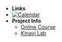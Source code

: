 - **Links**
- [![Calendar](https://icongr.am/fontawesome/calendar.svg?size=16&color=808080)](https://jwc.dlmu.edu.cn/info/1128/5053.htm)
- **Project Info**
  - [Online Course](https://www.youtube.com/watch?v=Hw5IaS6-Fzw&list=PLUJAYadtuizA8RC2Qk8LfmiWA56HZsk9y)
  - [Kinavi Lab](https://cyberseafaring.github.io/)
